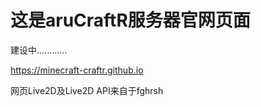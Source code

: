 # 这是aruCraftR服务器官网页面

建设中............

https://minecraft-craftr.github.io

网页Live2D及Live2D API来自于fghrsh
